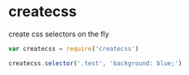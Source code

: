 createcss
=========

create css selectors on the fly

```javascript
var createcss = require('createcss')

createcss.selector('.test', 'background: blue;')
```
